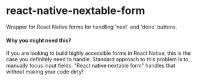 # react-native-nextable-form

Wrapper for React Native forms for handling 'next' and 'done' buttons.

#### Why you might need this?

If you are looking to build highly accessible forms in React Native, this is the case you definitely need to handle. Standard approach to this problem is to manually focus input fields. "React native nextable form" handles that without making your code dirty!
